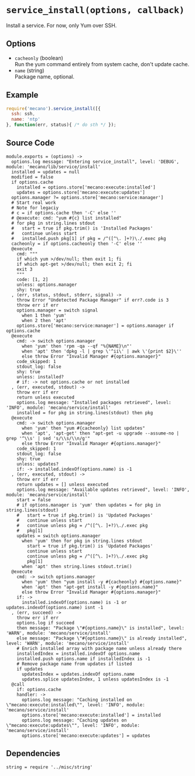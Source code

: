 
# `service_install(options, callback)`

Install a service. For now, only Yum over SSH.

## Options

*   `cacheonly` (boolean)   
    Run the yum command entirely from system cache, don't update cache.   
*   `name` (string)   
    Package name, optional.   
    
## Example

```js
require('mecano').service_install([{
  ssh: ssh,
  name: 'ntp'
}, function(err, status){ /* do sth */ });
```

## Source Code

    module.exports = (options) ->
      options.log message: "Entering service_install", level: 'DEBUG', module: 'mecano/lib/service/install'
      installed = updates = null
      modified = false
      if options.cache
        installed = options.store['mecano:execute:installed']
        updates = options.store['mecano:execute:updates']
      options.manager ?= options.store['mecano:service:manager']
      # Start real work
      # Note for legaciy
      # c = if options.cache then '-C' else ''
      # @execute: cmd: "yum #{c} list installed"
      # for pkg in string.lines stdout
      #   start = true if pkg.trim() is 'Installed Packages'
      #   continue unless start
      #   installed.push pkg[1] if pkg = /^([^\. ]+?)\./.exec pkg
      cacheonly = if options.cacheonly then '-C' else ''
      @execute
        cmd: """
        if which yum >/dev/null; then exit 1; fi
        if which apt-get >/dev/null; then exit 2; fi
        exit 3
        """
        code: [1, 2]
        unless: options.manager
        shy: true
      , (err, status, stdout, stderr, signal) ->
        throw Error "Undetected Package Manager" if err?.code is 3
        throw err if err
        options.manager = switch signal
          when 1 then 'yum'
          when 2 then 'apt'
        options.store['mecano:service:manager'] = options.manager if options.cache
      @execute
        cmd: -> switch options.manager
          when 'yum' then 'rpm -qa --qf "%{NAME}\n"'
          when 'apt' then 'dpkg -l | grep \'^ii\' | awk \'{print $2}\''
          else throw Error "Invalid Manager #{options.manager}"
        code_skipped: 1
        stdout_log: false
        shy: true
        unless: installed?
        # if: -> not options.cache or not installed
      , (err, executed, stdout) ->
        throw err if err
        return unless executed
        options.log message: "Installed packages retrieved", level: 'INFO', module: 'mecano/service/install'
        installed = for pkg in string.lines(stdout) then pkg
      @execute
        cmd: -> switch options.manager
          when 'yum' then "yum #{cacheonly} list updates"
          when 'apt', 'apt-get' then "apt-get -u upgrade --assume-no | grep '^\\s' | sed 's/\\s/\\n/g'"
          else throw Error "Invalid Manager #{options.manager}"
        code_skipped: 1
        stdout_log: false
        shy: true
        unless: updates?
        if: -> installed.indexOf(options.name) is -1 
      , (err, executed, stdout) ->
        throw err if err
        return updates = [] unless executed
        options.log message: "Available updates retrieved", level: 'INFO', module: 'mecano/service/install'
        start = false
        # if options.manager is 'yum' then updates = for pkg in string.lines(stdout)
        #   start = true if pkg.trim() is 'Updated Packages'
        #   continue unless start
        #   continue unless pkg = /^([^\. ]+?)\./.exec pkg
        #   pkg[1]
        updates = switch options.manager
          when 'yum' then for pkg in string.lines stdout
            start = true if pkg.trim() is 'Updated Packages'
            continue unless start
            continue unless pkg = /^([^\. ]+?)\./.exec pkg
            pkg[1]
          when 'apt' then string.lines stdout.trim()
      @execute
        cmd: -> switch options.manager
          when 'yum' then "yum install -y #{cacheonly} #{options.name}"
          when 'apt' then "apt-get install -y #{options.name}"
          else throw Error "Invalid Manager #{options.manager}"
        if: ->
          installed.indexOf(options.name) is -1 or updates.indexOf(options.name) isnt -1
      , (err, succeed) ->
        throw err if err
        options.log if succeed
        then message: "Package \"#{options.name}\" is installed", level: 'WARN', module: 'mecano/service/install'
        else message: "Package \"#{options.name}\" is already installed", level: 'WARN', module: 'mecano/service/install'
        # Enrich installed array with package name unless already there
        installedIndex = installed.indexOf options.name
        installed.push options.name if installedIndex is -1
        # Remove package name from updates if listed
        if updates
          updatesIndex = updates.indexOf options.name
          updates.splice updatesIndex, 1 unless updatesIndex is -1
      @call
        if: options.cache
        handler: ->
          options.log message: "Caching installed on \"mecano:execute:installed\"", level: 'INFO', module: 'mecano/service/install'
          options.store['mecano:execute:installed'] = installed
          options.log message: "Caching updates on \"mecano:execute:updates\"", level: 'INFO', module: 'mecano/service/install'
          options.store['mecano:execute:updates'] = updates

## Dependencies

    string = require '../misc/string'
